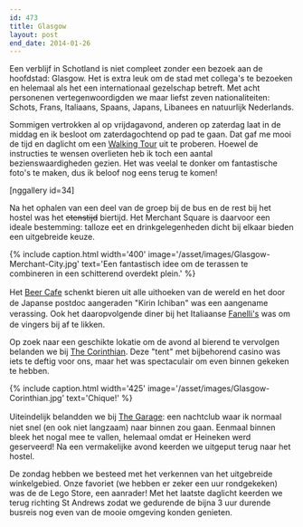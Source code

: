 ```yaml
---
id: 473
title: Glasgow
layout: post
end_date: 2014-01-26
---
```

Een verblijf in Schotland is niet compleet zonder een bezoek aan de hoofdstad: Glasgow. Het is extra leuk om de stad met collega's te bezoeken en helemaal als het een internationaal gezelschap betreft. Met acht personenen vertegenwoordigden we maar liefst zeven nationaliteiten: Schots, Frans, Italiaans, Spaans, Japans, Libanees en natuurlijk Nederlands.

Sommigen vertrokken al op vrijdagavond, anderen op zaterdag laat in de middag en ik besloot om zaterdagochtend op pad te gaan. Dat gaf me mooi de tijd en daglicht om een <a href="http://www.frommers.com/destinations/glasgow/747006">Walking Tour</a> uit te proberen. Hoewel de instructies te wensen overlieten heb ik toch een aantal bezienswaardigheden gezien. Het was veelal te donker om fantastische foto's te maken, dus ik beloof nog eens terug te komen!

[nggallery id=34]

Na het ophalen van een deel van de groep bij de bus en de rest bij het hostel was het <del>etenstijd</del> biertijd. Het Merchant Square is daarvoor een ideale bestemming: talloze eet en drinkgelegenheden dicht bij elkaar bieden een uitgebreide keuze.
<div></div>

{% include caption.html
    width='400'
    image='/asset/images/Glasgow-Merchant-City.jpg' 
    text='Een fantastisch idee om de terassen te combineren in een schitterend overdekt plein.'
%}

Het <a style="line-height: 1.5;" href="http://www.beercafe.co.uk/">Beer Cafe</a> schenkt bieren uit alle uithoeken van de wereld en het door de Japanse postdoc aangeraden "Kirin Ichiban" was een aangename verassing. Ook het daaropvolgende diner bij het Italiaanse <a style="line-height: 1.5;" href="http://www.fanellisglasgow.com/">Fanelli's</a> was om de vingers bij af te likken.

Op zoek naar een geschikte lokatie om de avond al bierend te vervolgen belanden we bij <a href="http://www.thecorinthianclub.co.uk/">The Corinthian</a>. Deze "tent" met bijbehorend casino was iets te deftig voor ons, maar het was spectaculair om even binnen gekeken te hebben.

{% include caption.html
    width='425'
    image='/asset/images/Glasgow-Corinthian.jpg' 
    text='Chique!'
%}

Uiteindelijk belandden we bij <a style="line-height: 1.5;" href="http://www.garageglasgow.co.uk/">The Garage</a>: een nachtclub waar ik normaal niet snel (en ook niet langzaam) naar binnen zou gaan. Eenmaal binnen bleek het nogal mee te vallen, helemaal omdat er Heineken werd geserveerd! Na een vermakelijke avond keerden we uitgeput terug naar het hostel.

De zondag hebben we besteed met het verkennen van het uitgebreide winkelgebied. Onze favoriet (we hebben er zeker een uur rondgekeken) was de de Lego Store, een aanrader! Met het laatste daglicht keerden we terug richting St Andrews zodat we gedurende de bijna 3 uur durende busreis nog even van de mooie omgeving konden genieten.